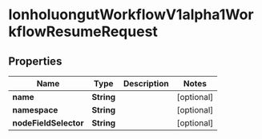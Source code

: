

# IonholuongutWorkflowV1alpha1WorkflowResumeRequest


## Properties

Name | Type | Description | Notes
------------ | ------------- | ------------- | -------------
**name** | **String** |  |  [optional]
**namespace** | **String** |  |  [optional]
**nodeFieldSelector** | **String** |  |  [optional]



